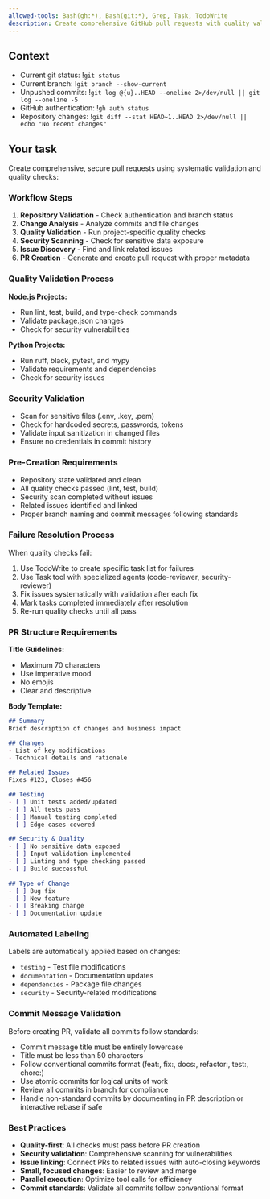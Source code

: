 ```yaml
---
allowed-tools: Bash(gh:*), Bash(git:*), Grep, Task, TodoWrite
description: Create comprehensive GitHub pull requests with quality validation
---
```


## Context

- Current git status: !`git status`
- Current branch: !`git branch --show-current`
- Unpushed commits: !`git log @{u}..HEAD --oneline 2>/dev/null || git log --oneline -5`
- GitHub authentication: !`gh auth status`
- Repository changes: !`git diff --stat HEAD~1..HEAD 2>/dev/null || echo "No recent changes"`

## Your task

Create comprehensive, secure pull requests using systematic validation and quality checks:

### Workflow Steps

1. **Repository Validation** - Check authentication and branch status
2. **Change Analysis** - Analyze commits and file changes
3. **Quality Validation** - Run project-specific quality checks
4. **Security Scanning** - Check for sensitive data exposure
5. **Issue Discovery** - Find and link related issues
6. **PR Creation** - Generate and create pull request with proper metadata

### Quality Validation Process

**Node.js Projects:**
- Run lint, test, build, and type-check commands
- Validate package.json changes
- Check for security vulnerabilities

**Python Projects:**
- Run ruff, black, pytest, and mypy
- Validate requirements and dependencies
- Check for security issues

### Security Validation

- Scan for sensitive files (.env, .key, .pem)
- Check for hardcoded secrets, passwords, tokens
- Validate input sanitization in changed files
- Ensure no credentials in commit history

### Pre-Creation Requirements

- Repository state validated and clean
- All quality checks passed (lint, test, build)
- Security scan completed without issues
- Related issues identified and linked
- Proper branch naming and commit messages following standards

### Failure Resolution Process

When quality checks fail:
1. Use TodoWrite to create specific task list for failures
2. Use Task tool with specialized agents (code-reviewer, security-reviewer)
3. Fix issues systematically with validation after each fix
4. Mark tasks completed immediately after resolution
5. Re-run quality checks until all pass

### PR Structure Requirements

**Title Guidelines:**
- Maximum 70 characters
- Use imperative mood
- No emojis
- Clear and descriptive

**Body Template:**
```markdown
## Summary
Brief description of changes and business impact

## Changes
- List of key modifications
- Technical details and rationale

## Related Issues
Fixes #123, Closes #456

## Testing
- [ ] Unit tests added/updated
- [ ] All tests pass
- [ ] Manual testing completed
- [ ] Edge cases covered

## Security & Quality
- [ ] No sensitive data exposed
- [ ] Input validation implemented
- [ ] Linting and type checking passed
- [ ] Build successful

## Type of Change
- [ ] Bug fix
- [ ] New feature
- [ ] Breaking change
- [ ] Documentation update
```

### Automated Labeling

Labels are automatically applied based on changes:
- `testing` - Test file modifications
- `documentation` - Documentation updates
- `dependencies` - Package file changes
- `security` - Security-related modifications

### Commit Message Validation

Before creating PR, validate all commits follow standards:
- Commit message title must be entirely lowercase
- Title must be less than 50 characters
- Follow conventional commits format (feat:, fix:, docs:, refactor:, test:, chore:)
- Use atomic commits for logical units of work
- Review all commits in branch for compliance
- Handle non-standard commits by documenting in PR description or interactive rebase if safe

### Best Practices

- **Quality-first**: All checks must pass before PR creation
- **Security validation**: Comprehensive scanning for vulnerabilities
- **Issue linking**: Connect PRs to related issues with auto-closing keywords
- **Small, focused changes**: Easier to review and merge
- **Parallel execution**: Optimize tool calls for efficiency
- **Commit standards**: Validate all commits follow conventional format
